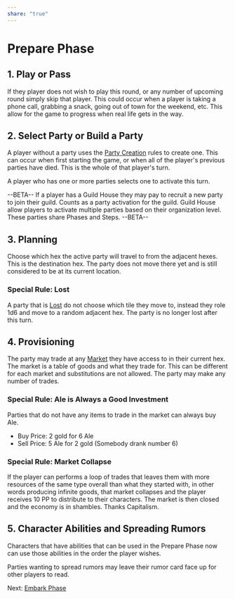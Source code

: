```yaml
---
share: "true"
---
```



# Prepare Phase

## 1. **Play or Pass**

If they player does not wish to play this round, or any number of upcoming round simply skip that player. This could occur when a player is taking a phone call, grabbing a snack, going out of town for the weekend, etc. This allow for the game to progress when real life gets in the way.

## 2. Select Party or Build a Party

A player without a party uses the [Party Creation](Party%20Creation.md) rules to create one. This can occur when first starting the game, or when all of the player's previous parties have died. This is the whole of that player's turn.

A player who has one or more parties selects one to activate this turn.

--BETA--
If a player has a Guild House they may pay to recruit a new party to join their guild. Counts as a party activation for the guild.
Guild House allow players to activate multiple parties based on their organization level. These parties share Phases and Steps.
--BETA--

## 3. Planning

Choose which hex the active party will travel to from the adjacent hexes. This is the destination hex. The party does not move there yet and is still considered to be at its current location. 

### Special Rule: Lost

A party that is [Lost](Lost.md) do not choose which tile they move to, instead they role 1d6 and move to a random adjacent hex. The party is no longer lost after this turn.

## 4. Provisioning

The party may trade at any [Market](Market.md) they have access to in their current hex. The market is a table of goods and what they trade for. This can be different for each market and substitutions are not allowed. The party may make any number of trades. 

### Special Rule: Ale is Always a Good Investment

Parties that do not have any items to trade in the market can always buy Ale.
- Buy Price: 2 gold for 6 Ale
- Sell Price: 5 Ale for 2 gold (Somebody drank number 6)

### Special Rule: Market Collapse

If the player can performs a loop of trades that leaves them with more resources of the same type overall than what they started with, in other words producing infinite goods, that market collapses and the player receives 10 PP to distribute to their characters. The market is then closed and the economy is in shambles. Thanks Capitalism.

## 5. Character Abilities and Spreading Rumors

Characters that have abilities that can be used in the Prepare Phase now can use those abilities in the order the player wishes.

Parties wanting to spread rumors may leave their rumor card face up for other players to read.

Next: [Embark Phase](Embark%20Phase.md)